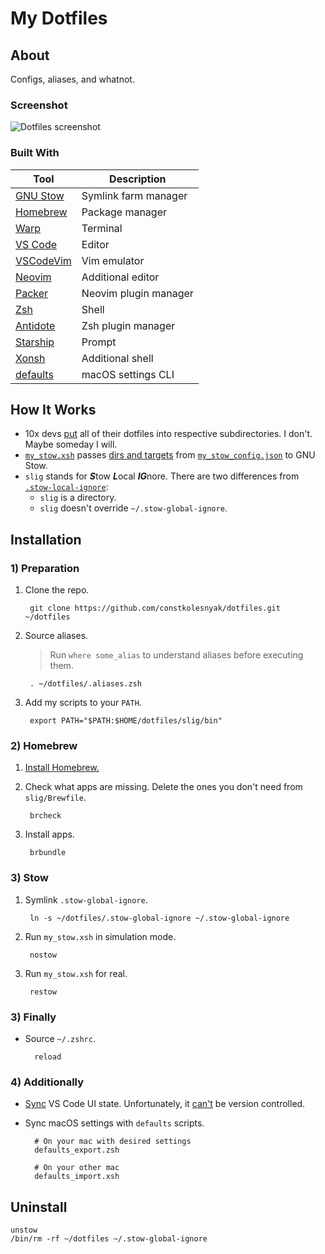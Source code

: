 # My Dotfiles

## About

Configs, aliases, and whatnot.

### Screenshot

![Dotfiles screenshot](https://i.imgur.com/bmxeWou.png)

### Built With

| Tool                                                | Description           |
| --------------------------------------------------- | --------------------- |
| [GNU Stow](https://www.gnu.org/software/stow/)      | Symlink farm manager  |
| [Homebrew](https://brew.sh/)                        | Package manager       |
| [Warp](https://www.warp.dev/)                       | Terminal              |
| [VS Code](https://code.visualstudio.com/)           | Editor                |
| [VSCodeVim](https://github.com/VSCodeVim/Vim)       | Vim emulator          |
| [Neovim](https://neovim.io/)                        | Additional editor     |
| [Packer](https://github.com/wbthomason/packer.nvim) | Neovim plugin manager |
| [Zsh](https://www.zsh.org/)                         | Shell                 |
| [Antidote](https://getantidote.github.io/)          | Zsh plugin manager    |
| [Starship](https://starship.rs/)                    | Prompt                |
| [Xonsh](https://xon.sh/)                            | Additional shell      |
| [defaults](https://macos-defaults.com/)             | macOS settings CLI    |

## How It Works

- 10x devs [put](https://dotfiles.github.io/inspiration) all of their dotfiles into respective subdirectories. I don't. Maybe someday I will.
- [`my_stow.xsh`](slig/bin/my_stow.xsh) passes [dirs and targets](https://www.gnu.org/software/stow/manual/stow.html#Invoking-Stow) from [`my_stow_config.json`](slig/my_stow_config.json) to GNU Stow.
- `slig` stands for ***S***tow ***L***ocal ***IG***nore. There are two differences from [`.stow-local-ignore`](https://www.gnu.org/software/stow/manual/stow.html#Types-And-Syntax-Of-Ignore-Lists):
    - `slig` is a directory.
    - `slig` doesn't override `~/.stow-global-ignore`.

## Installation

### 1) Preparation  

1. Clone the repo.

        git clone https://github.com/constkolesnyak/dotfiles.git ~/dotfiles

2. Source aliases.

    > Run `where some_alias` to understand aliases before executing them.

        . ~/dotfiles/.aliases.zsh

3. Add my scripts to your `PATH`.

        export PATH="$PATH:$HOME/dotfiles/slig/bin"

### 2) Homebrew

1. [Install Homebrew.](https://brew.sh/)

2. Check what apps are missing. Delete the ones you don't need from `slig/Brewfile`. 

        brcheck

3. Install apps.

        brbundle

### 3) Stow

1. Symlink `.stow-global-ignore`.

        ln -s ~/dotfiles/.stow-global-ignore ~/.stow-global-ignore

2. Run `my_stow.xsh` in simulation mode.

        nostow

3. Run `my_stow.xsh` for real.

        restow

### 3) Finally

- Source `~/.zshrc`.

        reload

### 4) Additionally

- [Sync](https://code.visualstudio.com/docs/editor/settings-sync) VS Code UI state. Unfortunately, it [can't](https://code.visualstudio.com/docs/editor/profiles#_where-is-the-ui-state-globalstatejson-file) be version controlled.

- Sync macOS settings with `defaults` scripts.

        # On your mac with desired settings
        defaults_export.zsh

        # On your other mac
        defaults_import.xsh

## Uninstall

    unstow
    /bin/rm -rf ~/dotfiles ~/.stow-global-ignore

